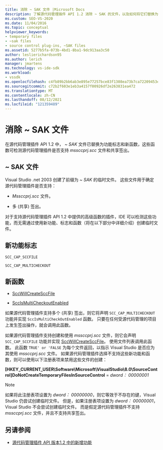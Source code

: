 ```yaml
---
title: 消除 ~ SAK 文件 |Microsoft Docs
description: 了解源代码管理插件 API 1.2 消除 ~ SAK 的文件，以及如何将它们替换为功能标志和新函数。
ms.custom: SEO-VS-2020
ms.date: 11/04/2016
ms.topic: conceptual
helpviewer_keywords:
- temporary files
- ~sak files
- source control plug-ins, ~SAK files
ms.assetid: 5277b5fa-073b-4bd1-8ba1-9dc913aa3c50
author: leslierichardson95
ms.author: lerich
manager: jmartens
ms.technology: vs-ide-sdk
ms.workload:
- vssdk
ms.openlocfilehash: c4fb89b2bb6ab3e895e77257bce83f1308ea73b7ca72209453e2d32f3440c344
ms.sourcegitcommit: c72b2f603e1eb3a4157f00926df2e263831ea472
ms.translationtype: MT
ms.contentlocale: zh-CN
ms.lasthandoff: 08/12/2021
ms.locfileid: "121359489"
---
```

# <a name="elimination-of-sak-files"></a>消除 ~ SAK 文件
在源代码管理插件 API 1.2 中， *~ SAK* 文件已替换为功能标志和新函数，这些函数可检测源代码管理插件是否支持 *mssccprj.scc* 文件和共享签出。

## <a name="sak-files"></a>~ SAK 文件
Visual Studio .net 2003 创建了前缀为 *~ SAK* 的临时文件。 这些文件用于确定源代码管理插件是否支持：

- *Mssccprj.scc* 文件。

- 多 (共享) 签出。

对于支持源代码管理插件 API 1.2 中提供的高级函数的插件，IDE 可以检测这些功能，而无需通过使用新功能、标志和函数（将在以下部分中详细介绍）创建临时文件。

## <a name="new-capability-flags"></a>新功能标志
 `SCC_CAP_SCCFILE`

 `SCC_CAP_MULTICHECKOUT`

## <a name="new-functions"></a>新函数
- [SccWillCreateSccFile](../../extensibility/sccwillcreatesccfile-function.md)

- [SccIsMultiCheckoutEnabled](../../extensibility/sccismulticheckoutenabled-function.md)

 如果源代码管理插件支持多个 (共享) 签出，则它将声明 `SCC_CAP_MULTICHECKOUT` 功能并实现 `SccIsMultiCheckOutEnabled` 函数。 只要在任何受源代码管理的项目上发生签出操作，就会调用此函数。

 如果源代码管理插件支持创建和使用 *mssccprj.scc* 文件，则它会声明 `SCC_CAP_SCCFILE` 功能并实现 [SccWillCreateSccFile](../../extensibility/sccwillcreatesccfile-function.md)。 使用文件列表调用此函数。 此函数 `TRUE' or 'FALSE` 为每个文件返回，以指示 Visual Studio 是否应为其使用 *mssccprj.scc* 文件。 如果源代码管理插件选择不支持这些新功能和函数，则可以使用以下注册表项来禁用这些文件的创建：

 **[HKEY_CURRENT_USER\Software\Microsoft\VisualStudio\8.0\SourceControl]DoNotCreateTemporaryFilesInSourceControl**  =  *dword： 00000001*

> [!NOTE]
> 如果将此注册表项设置为 *dword： 00000000*，则它等效于不存在的键，Visual Studio 仍尝试创建临时文件。 但是，如果注册表项设置为 *dword： 00000001*，Visual Studio 不会尝试创建临时文件。 而是假定源代码管理插件不支持 *mssccprj.scc* 文件，并且不支持共享签出。

## <a name="see-also"></a>另请参阅
- [源代码管理插件 API 版本1.2 中的新增功能](../../extensibility/internals/what-s-new-in-the-source-control-plug-in-api-version-1-2.md)
